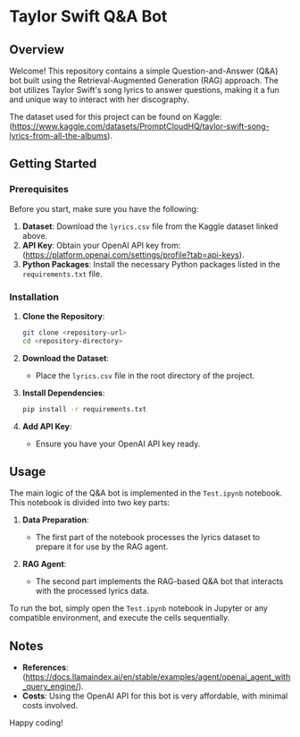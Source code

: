 # Taylor Swift Q&A Bot

## Overview
Welcome! This repository contains a simple Question-and-Answer (Q&A) bot built using the Retrieval-Augmented Generation (RAG) approach. The bot utilizes Taylor Swift's song lyrics to answer questions, making it a fun and unique way to interact with her discography.

The dataset used for this project can be found on Kaggle: (https://www.kaggle.com/datasets/PromptCloudHQ/taylor-swift-song-lyrics-from-all-the-albums).

## Getting Started

### Prerequisites
Before you start, make sure you have the following:

1. **Dataset**: Download the `lyrics.csv` file from the Kaggle dataset linked above.
2. **API Key**: Obtain your OpenAI API key from: (https://platform.openai.com/settings/profile?tab=api-keys).
3. **Python Packages**: Install the necessary Python packages listed in the `requirements.txt` file.

### Installation

1. **Clone the Repository**:
    ```bash
    git clone <repository-url>
    cd <repository-directory>
    ```

2. **Download the Dataset**:
    - Place the `lyrics.csv` file in the root directory of the project.

3. **Install Dependencies**:
    ```bash
    pip install -r requirements.txt
    ```

4. **Add API Key**:
    - Ensure you have your OpenAI API key ready.

## Usage

The main logic of the Q&A bot is implemented in the `Test.ipynb` notebook. This notebook is divided into two key parts:

1. **Data Preparation**:
   - The first part of the notebook processes the lyrics dataset to prepare it for use by the RAG agent.

2. **RAG Agent**:
   - The second part implements the RAG-based Q&A bot that interacts with the processed lyrics data.

To run the bot, simply open the `Test.ipynb` notebook in Jupyter or any compatible environment, and execute the cells sequentially.

## Notes

- **References**: (https://docs.llamaindex.ai/en/stable/examples/agent/openai_agent_with_query_engine/).
- **Costs**: Using the OpenAI API for this bot is very affordable, with minimal costs involved.

Happy coding!
